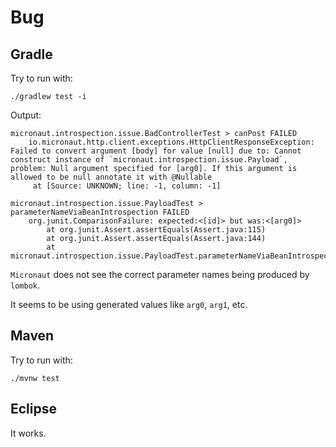 # Bug

## Gradle

Try to run with:

```
./gradlew test -i
```

Output:

```
micronaut.introspection.issue.BadControllerTest > canPost FAILED
    io.micronaut.http.client.exceptions.HttpClientResponseException: Failed to convert argument [body] for value [null] due to: Cannot construct instance of `micronaut.introspection.issue.Payload`, problem: Null argument specified for [arg0]. If this argument is allowed to be null annotate it with @Nullable
     at [Source: UNKNOWN; line: -1, column: -1]
```

```
micronaut.introspection.issue.PayloadTest > parameterNameViaBeanIntrospection FAILED
    org.junit.ComparisonFailure: expected:<[id]> but was:<[arg0]>
        at org.junit.Assert.assertEquals(Assert.java:115)
        at org.junit.Assert.assertEquals(Assert.java:144)
        at micronaut.introspection.issue.PayloadTest.parameterNameViaBeanIntrospection(PayloadTest.java:22)
```

`Micronaut` does not see the correct parameter names being produced by `lombok`.

It seems to be using generated values like `arg0`, `arg1`, etc.

## Maven

Try to run with:

```
./mvnw test
```

## Eclipse

It works.
